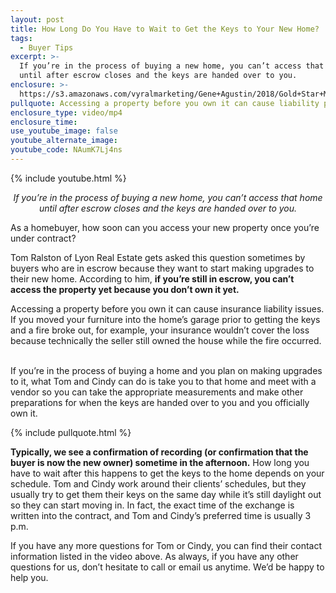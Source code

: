 ```yaml
---
layout: post
title: How Long Do You Have to Wait to Get the Keys to Your New Home?
tags:
  - Buyer Tips
excerpt: >-
  If you’re in the process of buying a new home, you can’t access that home
  until after escrow closes and the keys are handed over to you.
enclosure: >-
  https://s3.amazonaws.com/vyralmarketing/Gene+Agustin/2018/Gold+Star+Mortgage+Financial-+How+Soon+Can+I+Have+Access+to+the+Property%253F.mp4
pullquote: Accessing a property before you own it can cause liability problems.
enclosure_type: video/mp4
enclosure_time:
use_youtube_image: false
youtube_alternate_image:
youtube_code: NAumK7Lj4ns
---
```


{% include youtube.html %}

<p style="text-align: center;"><em>If you’re in the process of buying a new home, you can’t access that home until after escrow closes and the keys are handed over to you.</em></p>

As a homebuyer, how soon can you access your new property once you’re under contract?

Tom Ralston of Lyon Real Estate gets asked this question sometimes by buyers who are in escrow because they want to start making upgrades to their new home. According to him, **if you’re still in escrow, you can’t access the property yet because you don’t own it yet.&nbsp;**

Accessing a property before you own it can cause insurance liability issues. If you moved your furniture into the home’s garage prior to getting the keys and a fire broke out, for example, your insurance wouldn’t cover the loss because technically the seller still owned the house while the fire occurred. &nbsp;

If you’re in the process of buying a home and you plan on making upgrades to it, what Tom and Cindy can do is take you to that home and meet with a vendor so you can take the appropriate measurements and make other preparations for when the keys are handed over to you and you officially own it.&nbsp;

{% include pullquote.html %}

**Typically, we see a confirmation of recording (or confirmation that the buyer is now the new owner) sometime in the afternoon.** How long you have to wait after this happens to get the keys to the home depends on your schedule. Tom and Cindy work around their clients’ schedules, but they usually try to get them their keys on the same day while it’s still daylight out so they can start moving in. In fact, the exact time of the exchange is written into the contract, and Tom and Cindy’s preferred time is usually 3 p.m.&nbsp;

If you have any more questions for Tom or Cindy, you can find their contact information listed in the video above. As always, if you have any other questions for us, don’t hesitate to call or email us anytime. We’d be happy to help you.